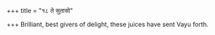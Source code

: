 +++
title = "१८ ते सुतासो"

+++
Brilliant, best givers of delight, these juices have sent Vayu forth.